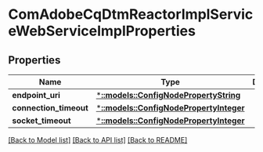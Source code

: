 # ComAdobeCqDtmReactorImplServiceWebServiceImplProperties

## Properties
Name | Type | Description | Notes
------------ | ------------- | ------------- | -------------
**endpoint_uri** | [***::models::ConfigNodePropertyString**](configNodePropertyString.md) |  | [optional] 
**connection_timeout** | [***::models::ConfigNodePropertyInteger**](configNodePropertyInteger.md) |  | [optional] 
**socket_timeout** | [***::models::ConfigNodePropertyInteger**](configNodePropertyInteger.md) |  | [optional] 

[[Back to Model list]](../README.md#documentation-for-models) [[Back to API list]](../README.md#documentation-for-api-endpoints) [[Back to README]](../README.md)



